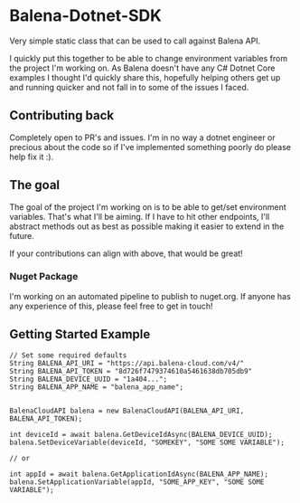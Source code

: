 # Balena-Dotnet-SDK
Very simple static class that can be used to call against Balena API.


I quickly put this together to be able to change environment variables from the project I'm working on. As Balena doesn't have any C# Dotnet Core examples I thought I'd quickly share this, hopefully helping others get up and running quicker and not fall in to some of the issues I faced.

## Contributing back
Completely open to PR's and issues. I'm in no way a dotnet engineer or precious about the code so if I've implemented something poorly do please help fix it :).

## The goal
The goal of the project I'm working on is to be able to get/set environment variables. That's what I'll be aiming. 
If I have to hit other endpoints, I'll abstract methods out as best as possible making it easier to extend in the future.

If your contributions can align with above, that would be great!
### Nuget Package
I'm working on an automated pipeline to publish to nuget.org. If anyone has any experience of this, please feel free to get in touch!

## Getting Started Example
```
// Set some required defaults
String BALENA_API_URI = "https://api.balena-cloud.com/v4/"
String BALENA_API_TOKEN = "8d726f7479374610a5461638db705db9"
String BALENA_DEVICE_UUID = "1a404...";
String BALENA_APP_NAME = "balena_app_name";


BalenaCloudAPI balena = new BalenaCloudAPI(BALENA_API_URI, BALENA_API_TOKEN);

int deviceId = await balena.GetDeviceIdAsync(BALENA_DEVICE_UUID);
balena.SetDeviceVariable(deviceId, "SOMEKEY", "SOME SOME VARIABLE");

// or

int appId = await balena.GetApplicationIdAsync(BALENA_APP_NAME);
balena.SetApplicationVariable(appId, "SOME_APP_KEY", "SOME SOME VARIABLE");


```